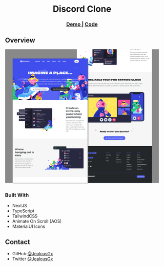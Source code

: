 <h1 align="center">Discord Clone</h1>

<div align="center">
  <h3>
    <a href="https://jealousgx-discord.netlify.app">
      Demo
    </a>
    <span> | </span>
    <a href="https://github.com/JealousGx/100daysofcode/tree/discord-clone">
      Code
    </a>
  </h3>
</div>

## Overview

![Landing Page](https://raw.githubusercontent.com/JealousGx/100daysofcode/discord-clone/achievements/Discord%20Landing%20Page.png)

### Built With

<!-- This section should list any major frameworks that you built your project using. Here are a few examples.-->

- NextJS
- TypeScript
- TailwindCSS
- Animate On Scroll (AOS)
- MaterialUI Icons

## Contact

- GitHub [@JealousGx](https://github.com/JealousGx)
- Twitter [@JealousGx](https://twitter.com/JealousGx)
